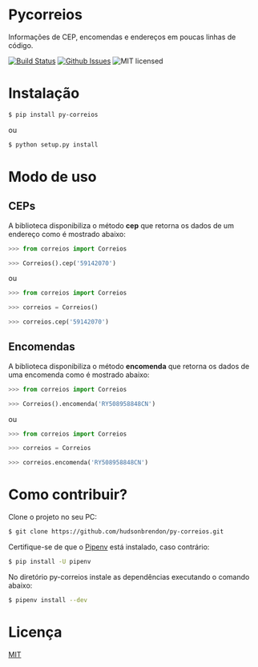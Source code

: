 # Pycorreios

Informações de CEP, encomendas e endereços em poucas linhas de código.

[![Build Status](https://travis-ci.org/hudsonbrendon/py-correios.svg?branch=master)](https://travis-ci.org/hudsonbrendon/py-correios)
[![Github Issues](http://img.shields.io/github/issues/hudsonbrendon/py-correios.svg?style=flat)](https://github.com/hudsonbrendon/py-correios/issues?sort=updated&state=open)
![MIT licensed](https://img.shields.io/badge/license-MIT-blue.svg)

# Instalação

```bash
$ pip install py-correios
```
ou

```bash
$ python setup.py install
```

# Modo de uso

## CEPs

A biblioteca disponibiliza o método **cep** que retorna os dados de um endereço como é mostrado abaixo:

```python
>>> from correios import Correios

>>> Correios().cep('59142070')
```

ou

```python
>>> from correios import Correios

>>> correios = Correios()

>>> correios.cep('59142070')
```

## Encomendas

A biblioteca disponibiliza o método **encomenda** que retorna os dados de uma encomenda como é mostrado abaixo:

```python
>>> from correios import Correios

>>> Correios().encomenda('RY508958848CN')
```
ou

```python
>>> from correios import Correios

>>> correios = Correios

>>> correios.encomenda('RY508958848CN')
```

# Como contribuir?

Clone o projeto no seu PC:

```bash
$ git clone https://github.com/hudsonbrendon/py-correios.git
```

Certifique-se de que o [Pipenv](https://github.com/kennethreitz/pipenv) está instalado, caso contrário:

```bash
$ pip install -U pipenv
```

No diretório py-correios instale as dependências executando o comando abaixo:

```bash
$ pipenv install --dev
```

# Licença

[MIT](http://en.wikipedia.org/wiki/MIT_License)
